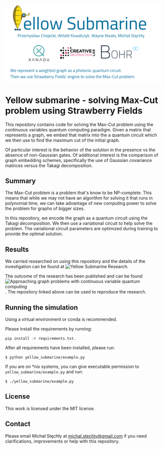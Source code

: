 ![](logo.png)

# Yellow submarine - solving Max-Cut problem using Strawberry Fields

This repository contains code for solving the Max-Cut problem using the continuous variables quantum computing paradigm.
Given a matrix that represents a graph, we embed that matrix into the a quantum circuit which we then use to find
the maximum cut of the initial graph.

Of particular interest is the behavior of the solution in the presence vs the absence of non-Gaussian gates.
Of additional interest is the comparison of graph embedding schemes, specifically the use of Gaussian covariance
matrices versus the Takagi decomposition.


## Summary

The Max-Cut problem is a problem that's know to be NP-complete. This means that while we may not have
an algorithm for solving it that runs in polynomial time, we can take advantage of new computing power
to solve the problem for graphs of bigger sizes.

In this repository, we encode the graph as a quantum circuit using the Takagi decomposition.
We then use a variational circuit to help solve the problem. The variational circuit parameters are optimized
during training to provide the optimal solution.


## Results

We carried researched on using this repository and the details of the investigation can be found at 
![Yellow Submarine Research](https://github.com/BOHRTECHNOLOGY/public_research/tree/master/Experiments/Yellow_submarine).

The outcome of the research has been published and can be found ![Approaching graph problems with continuous variable quantum computing](https://arxiv.org/abs/1906.07047).
The repository linked above can be used to reproduce the research.


## Running the simulation

Using a virtual environment or conda is recommended.

Please install the requirements by running:

```
pip install -r requirements.txt.
```

After all requirements have been installed, please run:

```
$ python yellow_submarine/example.py
```

If you are on \*nix systems, you can give executable permission to `yellow_submarine/example.py` and run:

```
$ ./yellow_submarine/example.py
```


## License

This work is licensed under the MIT license.


## Contact

Please email Michał Stęchły at <a href="mailto:michal.stechly@gmail.com">michal.stechly@gmail.com</a>
if you need clarifications, improvements or help with this repository.
